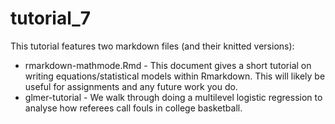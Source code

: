 
<!-- README.md is generated from README.Rmd. Please edit that file -->

# tutorial_7

This tutorial features two markdown files (and their knitted versions):

-   rmarkdown-mathmode.Rmd - This document gives a short tutorial on
    writing equations/statistical models within Rmarkdown. This will
    likely be useful for assignments and any future work you do.
-   glmer-tutorial - We walk through doing a multilevel logistic
    regression to analyse how referees call fouls in college basketball.
